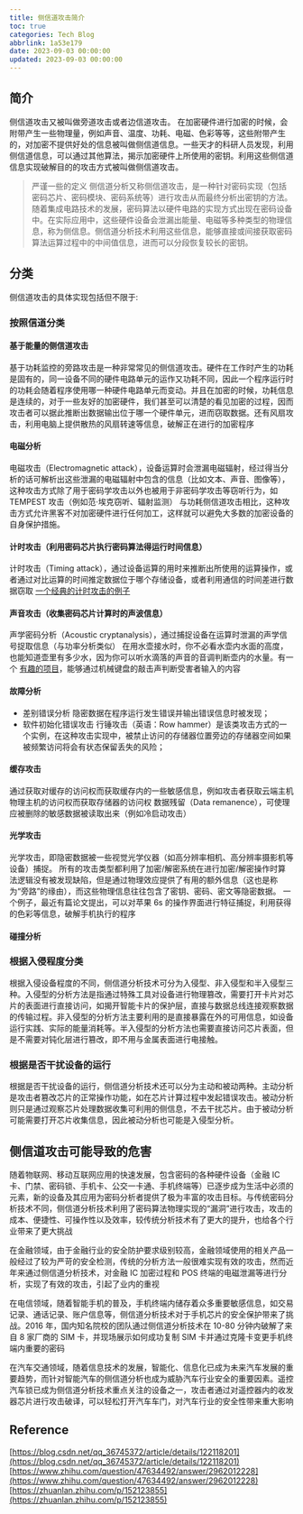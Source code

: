 ```yaml
---
title: 侧信道攻击简介
toc: true
categories: Tech Blog
abbrlink: 1a53e179
date: 2023-09-03 00:00:00
updated: 2023-09-03 00:00:00
---
```


## 简介

侧信道攻击又被叫做旁道攻击或者边信道攻击。
在加密硬件进行加密的时候，会附带产生一些物理量，例如声音、温度、功耗、电磁、色彩等等，这些附带产生的，对加密不提供好处的信息被叫做侧信道信息。一些天才的科研人员发现，利用侧信道信息，可以通过其他算法，揭示加密硬件上所使用的密钥。利用这些侧信道信息实现破解目的的攻击方式被叫做侧信道攻击。
<!--more-->
> 严谨一些的定义
>侧信道分析又称侧信道攻击，是一种针对密码实现（包括密码芯片、密码模块、密码系统等）进行攻击从而最终分析出密钥的方法。随着集成电路技术的发展，密码算法以硬件电路的实现方式出现在密码设备中。在实际应用中，这些硬件设备会泄漏出能量、电磁等多种类型的物理信息，称为侧信息。侧信道分析技术利用这些信息，能够直接或间接获取密码算法运算过程中的中间值信息，进而可以分段恢复较长的密钥。

## 分类

侧信道攻击的具体实现包括但不限于:

### 按照信道分类

#### 基于能量的侧信道攻击

基于功耗监控的旁路攻击是一种非常常见的侧信道攻击。硬件在工作时产生的功耗是固有的，同一设备不同的硬件电路单元的运作又功耗不同，因此一个程序运行时的功耗会随着程序使用哪一种硬件电路单元而变动。并且在加密的时候，功耗信息是连续的，对于一些友好的加密硬件，我们甚至可以清楚的看见加密的过程，因而攻击者可以据此推断出数据输出位于哪一个硬件单元，进而窃取数据。还有风扇攻击，利用电脑上提供散热的风扇转速等信息，破解正在进行的加密程序

#### 电磁分析

电磁攻击（Electromagnetic attack），设备运算时会泄漏电磁辐射，经过得当分析的话可解析出这些泄漏的电磁辐射中包含的信息（比如文本、声音、图像等），这种攻击方式除了用于密码学攻击以外也被用于非密码学攻击等窃听行为，如 TEMPEST 攻击（例如范·埃克窃听、辐射监测）
与功耗侧信道攻击相比，这种攻击方式允许黑客不对加密硬件进行任何加工，这样就可以避免大多数的加密设备的自身保护措施。

#### 计时攻击（利用密码芯片执行密码算法得运行时间信息）

计时攻击（Timing attack），通过设备运算的用时来推断出所使用的运算操作，或者通过对比运算的时间推定数据位于哪个存储设备，或者利用通信的时间差进行数据窃取
[一个经典的计时攻击的例子](http://7erry.com/2023/07/23/%E8%AE%A1%E6%97%B6%E6%94%BB%E5%87%BB/)

#### 声音攻击（收集密码芯片计算时的声波信息）

声学密码分析（Acoustic cryptanalysis），通过捕捉设备在运算时泄漏的声学信号捉取信息（与功率分析类似）
在用水壶接水时，你不必看水壶内水面的高度，也能知道壶里有多少水，因为你可以听水滴落的声音的音调判断壶内的水量。有一个 [有趣的项目](https://github.com/ggerganov/kbd-audio)，能够通过机械键盘的敲击声判断受害者输入的内容

#### 故障分析

- 差别错误分析
    隐密数据在程序运行发生错误并输出错误信息时被发现；
- 软件初始化错误攻击
    行锤攻击（英语：Row hammer）是该类攻击方式的一个实例，在这种攻击实现中，被禁止访问的存储器位置旁边的存储器空间如果被频繁访问将会有状态保留丢失的风险；

#### 缓存攻击

通过获取对缓存的访问权而获取缓存内的一些敏感信息，例如攻击者获取云端主机物理主机的访问权而获取存储器的访问权
数据残留（Data remanence），可使理应被删除的敏感数据被读取出来（例如冷启动攻击）

#### 光学攻击

光学攻击，即隐密数据被一些视觉光学仪器（如高分辨率相机、高分辨率摄影机等设备）捕捉。
所有的攻击类型都利用了加密/解密系统在进行加密/解密操作时算法逻辑没有被发现缺陷，但是通过物理效应提供了有用的额外信息（这也是称为“旁路”的缘由），而这些物理信息往往包含了密钥、密码、密文等隐密数据。
一个例子，最近有篇论文提出，可以对苹果 6s 的操作界面进行特征捕捉，利用获得的色彩等信息，破解手机执行的程序

#### 碰撞分析

### 根据入侵程度分类

根据入侵设备程度的不同，侧信道分析技术可分为入侵型、非入侵型和半入侵型三种。入侵型的分析方法是指通过特殊工具对设备进行物理篡改，需要打开卡片对芯片的表面进行直接访问，如揭开智能卡片的保护层，直接与数据总线连接观察数据的传输过程。非入侵型的分析方法主要利用的是直接暴露在外的可用信息，如设备运行实践、实际的能量消耗等。半入侵型的分析方法也需要直接访问芯片表面，但是不需要对钝化层进行篡改，即不用与金属表面进行电接触。

### 根据是否干扰设备的运行

根据是否干扰设备的运行，侧信道分析技术还可以分为主动和被动两种。主动分析是攻击者篡改芯片的正常操作功能，如在芯片计算过程中发起错误攻击。被动分析则只是通过观察芯片处理数据收集可利用的侧信息，不去干扰芯片。由于被动分析可能需要打开芯片收集信息，因此被动分析也可能是入侵型分析。

## 侧信道攻击可能导致的危害

随着物联网、移动互联网应用的快速发展，包含密码的各种硬件设备（金融 IC 卡、门禁、密码锁、手机卡、公交一卡通、手机终端等）已逐步成为生活中必须的元素，新的设备及其应用为密码分析者提供了极为丰富的攻击目标。与传统密码分析技术不同，侧信道分析技术利用了密码算法物理实现的“漏洞”进行攻击，攻击的成本、便捷性、可操作性以及效率，较传统分析技术有了更大的提升，也给各个行业带来了更大挑战

在金融领域，由于金融行业的安全防护要求级别较高，金融领域使用的相关产品一般经过了较为严苛的安全检测，传统的分析方法一般很难实现有效的攻击，然而近年来通过侧信道分析技术，对金融 IC 加密过程和 POS 终端的电磁泄漏等进行分析，实现了有效的攻击，引起了业内的重视

在电信领域，随着智能手机的普及，手机终端内储存着众多重要敏感信息，如交易记录、通话记录、账户信息等，侧信道分析技术对于手机芯片的安全保护带来了挑战。2016 年，国内知名院校的团队通过侧信道分析技术在 10-80 分钟内破解了来自 8 家厂商的 SIM 卡，并现场展示如何成功复制 SIM 卡并通过克隆卡变更手机终端内重要的密码

在汽车交通领域，随着信息技术的发展，智能化、信息化已成为未来汽车发展的重要趋势，而针对智能汽车的侧信道分析也成为威胁汽车行业安全的重要因素。遥控汽车锁已成为侧信道分析技术重点关注的设备之一，攻击者通过对遥控器内的收发器芯片进行攻击破译，可以轻松打开汽车车门，对汽车行业的安全性带来重大影响

## Reference

[https://blog.csdn.net/qq_36745372/article/details/122118201](https://blog.csdn.net/qq_36745372/article/details/122118201)
[https://www.zhihu.com/question/47634492/answer/2962012228](https://www.zhihu.com/question/47634492/answer/2962012228)
[https://zhuanlan.zhihu.com/p/152123855](https://zhuanlan.zhihu.com/p/152123855)
